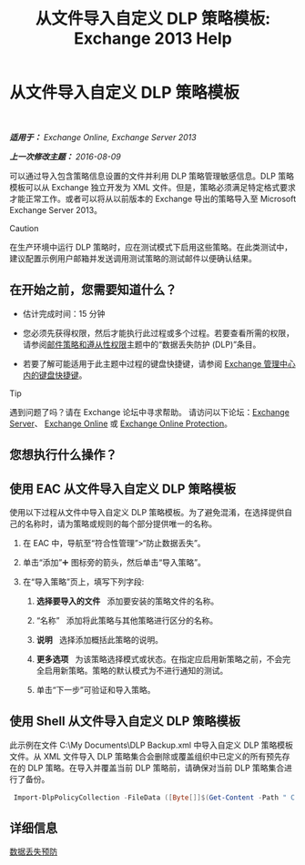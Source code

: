 ﻿---
title: '从文件导入自定义 DLP 策略模板: Exchange 2013 Help'
TOCTitle: 从文件导入自定义 DLP 策略模板
ms:assetid: 83f49dbd-f9b1-498e-b548-1529c5e1ccdb
ms:mtpsurl: https://technet.microsoft.com/zh-cn/library/JJ150531(v=EXCHG.150)
ms:contentKeyID: 50489764
ms.date: 01/11/2018
mtps_version: v=EXCHG.150
ms.translationtype: HT
---

# 从文件导入自定义 DLP 策略模板

 

_**适用于：** Exchange Online, Exchange Server 2013_

_**上一次修改主题：** 2016-08-09_

可以通过导入包含策略信息设置的文件并利用 DLP 策略管理敏感信息。DLP 策略模板可以从 Exchange 独立开发为 XML 文件。但是，策略必须满足特定格式要求才能正常工作。或者可以将从以前版本的 Exchange 导出的策略导入至 Microsoft Exchange Server 2013。

> [!CAUTION]  
> 在生产环境中运行 DLP 策略时，应在测试模式下启用这些策略。在此类测试中，建议配置示例用户邮箱并发送调用测试策略的测试邮件以便确认结果。


## 在开始之前，您需要知道什么？

  - 估计完成时间：15 分钟

  - 您必须先获得权限，然后才能执行此过程或多个过程。若要查看所需的权限，请参阅[邮件策略和遵从性权限](messaging-policy-and-compliance-permissions-exchange-2013-help.md)主题中的“数据丢失防护 (DLP)”条目。

  - 若要了解可能适用于此主题中过程的键盘快捷键，请参阅 [Exchange 管理中心内的键盘快捷键](keyboard-shortcuts-in-the-exchange-admin-center-exchange-online-protection-help.md)。

> [!TIP]  
> 遇到问题了吗？请在 Exchange 论坛中寻求帮助。 请访问以下论坛：<a href="https://go.microsoft.com/fwlink/p/?linkid=60612">Exchange Server</a>、 <a href="https://go.microsoft.com/fwlink/p/?linkid=267542">Exchange Online</a> 或 <a href="https://go.microsoft.com/fwlink/p/?linkid=285351">Exchange Online Protection</a>。


## 您想执行什么操作？

## 使用 EAC 从文件导入自定义 DLP 策略模板

使用以下过程从文件中导入自定义 DLP 策略模板。为了避免混淆，在选择提供自己的名称时，请为策略或规则的每个部分提供唯一的名称。

1.  在 EAC 中，导航至“符合性管理”\>“防止数据丢失”。

2.  单击“添加”![添加图标](images/JJ218640.c1e75329-d6d7-4073-a27d-498590bbb558(EXCHG.150).gif "添加图标") 图标旁的箭头，然后单击“导入策略”。

3.  在“导入策略”页上，填写下列字段:
    
    1.  **选择要导入的文件**   添加要安装的策略文件的名称。
    
    2.  “名称”   添加将此策略与其他策略进行区分的名称。
    
    3.  **说明**   选择添加概括此策略的说明。
    
    4.  **更多选项**   为该策略选择模式或状态。在指定应启用新策略之前，不会完全启用新策略。策略的默认模式为不进行通知的测试。
    
    5.  单击“下一步”可验证和导入策略。

## 使用 Shell 从文件导入自定义 DLP 策略模板

此示例在文件 C:\\My Documents\\DLP Backup.xml 中导入自定义 DLP 策略模板文件。从 XML 文件导入 DLP 策略集合会删除或覆盖组织中已定义的所有预先存在的 DLP 策略。在导入并覆盖当前 DLP 策略前，请确保对当前 DLP 策略集合进行了备份。

   ```PowerShell
    Import-DlpPolicyCollection -FileData ([Byte[]]$(Get-Content -Path " C:\My Documents\DLP Backup.xml " -Encoding Byte -ReadCount 0))
   ```

## 详细信息

[数据丢失预防](technical-overview-of-dlp-data-loss-prevention-in-exchange.md)

